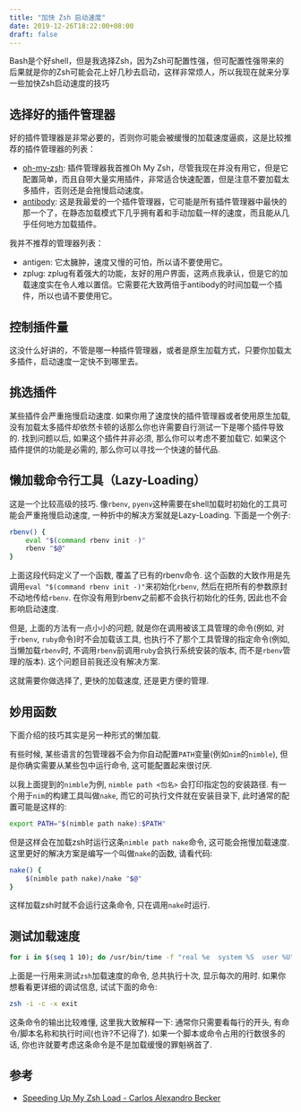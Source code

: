 ```yaml
---
title: "加快 Zsh 启动速度"
date: 2019-12-26T18:22:00+08:00
draft: false
---
```


Bash是个好shell，但是我选择Zsh，因为Zsh可配置性强，但可配置性强带来的后果就是你的Zsh可能会花上好几秒去启动，这样非常烦人，所以我现在就来分享一些加快Zsh启动速度的技巧

## 选择好的插件管理器

好的插件管理器是非常必要的，否则你可能会被缓慢的加载速度逼疯，这是比较推荐的插件管理器的列表：

- [oh-my-zsh](https://github.com/robbyrussell/oh-my-zsh): 插件管理器我首推Oh My Zsh，尽管我现在并没有用它，但是它配置简单，而且自带大量实用插件，非常适合快速配置，但是注意不要加载太多插件，否则还是会拖慢启动速度。
- [antibody](https://getantibody.github.io/): 这是我最爱的一个插件管理器，它可能是所有插件管理器中最快的那一个了，在静态加载模式下几乎拥有着和手动加载一样的速度，而且能从几乎任何地方加载插件。

我并不推荐的管理器列表：

- antigen: 它太臃肿，速度又慢的可怕，所以请不要使用它。
- zplug: zplug有着强大的功能，友好的用户界面，这两点我承认，但是它的加载速度实在令人难以置信。它需要花大致两倍于antibody的时间加载一个插件，所以也请不要使用它。

## 控制插件量

这没什么好讲的，不管是哪一种插件管理器，或者是原生加载方式，只要你加载太多插件，启动速度一定快不到哪里去。

## 挑选插件

某些插件会严重拖慢启动速度. 如果你用了速度快的插件管理器或者使用原生加载, 没有加载太多插件却依然卡顿的话那么你也许需要自行测试一下是哪个插件导致的. 找到问题以后, 如果这个插件并非必须, 那么你可以考虑不要加载它. 如果这个插件提供的功能是必需的, 那么你可以寻找一个快速的替代品.

## 懒加载命令行工具（Lazy-Loading）

这是一个比较高级的技巧. 像`rbenv`, `pyenv`这种需要在shell加载时初始化的工具可能会严重拖慢启动速度, 一种折中的解决方案就是Lazy-Loading. 下面是一个例子:
``` bash
rbenv() {
    eval "$(command rbenv init -)"
    rbenv "$@"
}
```
上面这段代码定义了一个函数, 覆盖了已有的rbenv命令. 这个函数的大致作用是先调用`eval "$(command rbenv init -)"`来初始化`rbenv`, 然后在把所有的参数原封不动地传给`rbenv`. 在你没有用到rbenv之前都不会执行初始化的任务, 因此也不会影响启动速度. 

但是, 上面的方法有一点小小的问题, 就是你在调用被该工具管理的命令(例如, 对于`rbenv`, `ruby`命令)时不会加载该工具, 也执行不了那个工具管理的指定命令(例如, 当懒加载`rbenv`时, 不调用`rbenv`前调用`ruby`会执行系统安装的版本, 而不是`rbenv`管理的版本). 这个问题目前我还没有解决方案.

这就需要你做选择了, 更快的加载速度, 还是更方便的管理.

## 妙用函数

下面介绍的技巧其实是另一种形式的懒加载.

有些时候, 某些语言的包管理器不会为你自动配置`PATH`变量(例如`nim`的`nimble`), 但是你确实需要从某些包中运行命令, 这可能配置起来很讨厌.

以我上面提到的`nimble`为例, `nimble path <包名>` 会打印指定包的安装路径. 有一个用于`nim`的构建工具叫做`nake`, 而它的可执行文件就在安装目录下, 此时通常的配置可能是这样的:

``` bash
export PATH="$(nimble path nake):$PATH"
```

但是这样会在加载zsh时运行这条`nimble path nake`命令, 这可能会拖慢加载速度. 这里更好的解决方案是编写一个叫做`nake`的函数, 请看代码:

``` bash
nake() {
    $(nimble path nake)/nake "$@"
}
```

这样加载zsh时就不会运行这条命令, 只在调用`nake`时运行.

## 测试加载速度

``` bash
for i in $(seq 1 10); do /usr/bin/time -f "real %e  system %S  user %U" zsh -i -c exit; done
```

上面是一行用来测试`zsh`加载速度的命令, 总共执行十次, 显示每次的用时. 如果你想看看更详细的调试信息, 试试下面的命令: 

``` bash
zsh -i -c -x exit
```

这条命令的输出比较难懂, 这里我大致解释一下: 通常你只需要看每行的开头, 有命令/脚本名称和执行时间(也许?不记得了). 如果一个脚本或命令占用的行数很多的话, 你也许就要考虑这条命令是不是加载缓慢的罪魁祸首了.

## 参考

- [Speeding Up My Zsh Load - Carlos Alexandro Becker](https://carlosbecker.com/posts/speeding-up-zsh/)